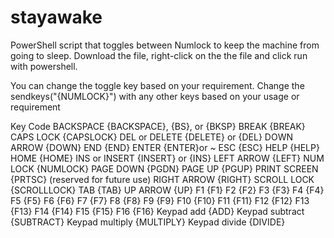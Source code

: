 # stayawake
PowerShell script that toggles between Numlock to keep the machine from going to sleep.
Download the file, right-click on the the file and click run with powershell.

You can change the toggle key based on your requirement.
Change the sendkeys("{NUMLOCK}") with any other keys based on your usage or requirement

Key	Code
BACKSPACE	{BACKSPACE}, {BS}, or {BKSP}
BREAK	{BREAK}
CAPS LOCK	{CAPSLOCK}
DEL or DELETE	{DELETE} or {DEL}
DOWN ARROW	{DOWN}
END	{END}
ENTER	{ENTER}or ~
ESC	{ESC}
HELP	{HELP}
HOME	{HOME}
INS or INSERT	{INSERT} or {INS}
LEFT ARROW	{LEFT}
NUM LOCK	{NUMLOCK}
PAGE DOWN	{PGDN}
PAGE UP	{PGUP}
PRINT SCREEN	{PRTSC} (reserved for future use)
RIGHT ARROW	{RIGHT}
SCROLL LOCK	{SCROLLLOCK}
TAB	{TAB}
UP ARROW	{UP}
F1	{F1}
F2	{F2}
F3	{F3}
F4	{F4}
F5	{F5}
F6	{F6}
F7	{F7}
F8	{F8}
F9	{F9}
F10	{F10}
F11	{F11}
F12	{F12}
F13	{F13}
F14	{F14}
F15	{F15}
F16	{F16}
Keypad add	{ADD}
Keypad subtract	{SUBTRACT}
Keypad multiply	{MULTIPLY}
Keypad divide	{DIVIDE}

